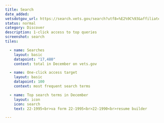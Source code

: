 ```yaml
---
title: Search
date_added:
vetsdotgov_url: https://search.vets.gov/search?utf8=%E2%9C%93&affiliate=vets.gov_search
status: normal
category: Discover
description: 1-click access to top queries
screenshot: search
tiles:

  - name: Searches
    layout: basic
    datapoint: "17,480"
    context: total in December on vets.gov

  - name: One-click access target
    layout: basic
    datapoint: 100
    context: most frequent search terms

  - name: Top search terms in December
    layout: icon
    icon: search
    text: 22-1995<br>va form 22-1995<br>22-1990<br>resume builder

---
```

